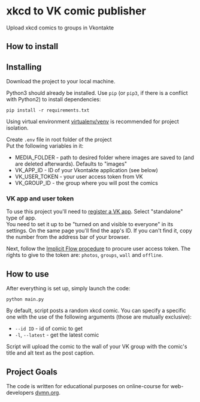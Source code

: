 # xkcd to VK comic publisher

Upload xkcd comics to groups in Vkontakte

## How to install

## Installing

Download the project to your local machine.

Python3 should already be installed. 
Use `pip` (or `pip3`, if there is a conflict with Python2) to install dependencies:
```
pip install -r requirements.txt
```

Using virtual environment [virtualenv/venv](https://docs.python.org/3/library/venv.html) is recommended for project isolation.

Create `.env` file in root folder of the project  
Put the following variables in it:

- MEDIA_FOLDER - path to desired folder where images are saved to (and are deleted afterwards). Defaults to "images"
- VK_APP_ID - ID of your Vkontakte application (see below) 
- VK_USER_TOKEN - your user access token from VK
- VK_GROUP_ID - the group where you will post the comics

### VK app and user token

To use this project you'll need to [register a VK app](https://vk.com/editapp?act=create). Select "standalone" type of app.  
You need to set it up to be "turned on and visible to everyone" in its settings. On the same page you'll find the app's ID. If you can't find it, copy the number from the address bar of your browser.

Next, follow the [Implicit Flow procedure](https://vk.com/dev/implicit_flow_user) to procure user access token. The rights to give to the token are: `photos`, `groups`, `wall` and `offline`.

## How to use

After everything is set up, simply launch the code:
```commandline
python main.py
```

By default, script posts a random xkcd comic. You can specify a specific one with the use of the following arguments (those are mutually exclusive):

-  `--id ID` - id of comic to get
-  `-l`, `--latest` - get the latest comic

Script will upload the comic to the wall of your VK group with the comic's title and alt text as the post caption.

## Project Goals

The code is written for educational purposes on online-course for web-developers [dvmn.org](https://dvmn.org/).